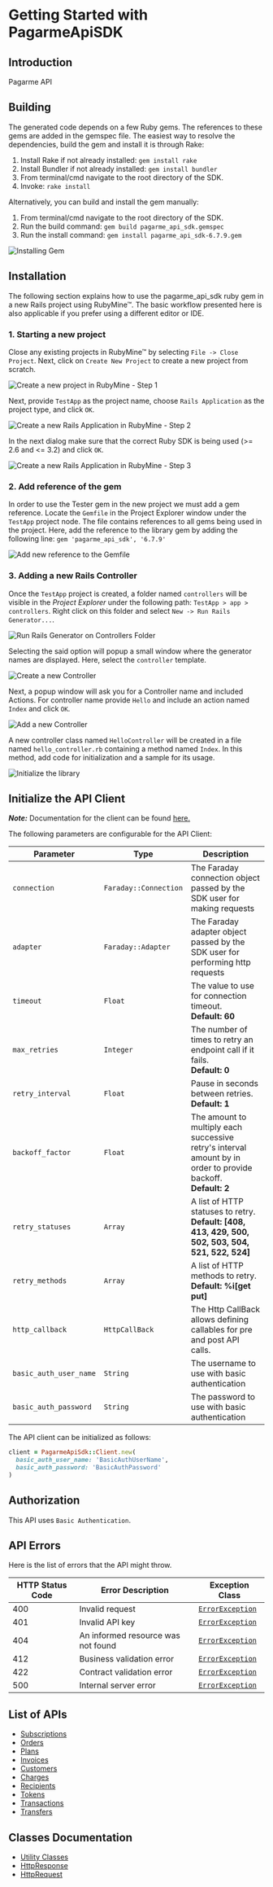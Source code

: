 
# Getting Started with PagarmeApiSDK

## Introduction

Pagarme API

## Building

The generated code depends on a few Ruby gems. The references to these gems are added in the gemspec file. The easiest way to resolve the dependencies, build the gem and install it is through Rake:

1. Install Rake if not already installed: `gem install rake`
2. Install Bundler if not already installed: `gem install bundler`
3. From terminal/cmd navigate to the root directory of the SDK.
4. Invoke: `rake install`

Alternatively, you can build and install the gem manually:

1. From terminal/cmd navigate to the root directory of the SDK.
2. Run the build command: `gem build pagarme_api_sdk.gemspec`
3. Run the install command: `gem install pagarme_api_sdk-6.7.9.gem`

![Installing Gem](https://apidocs.io/illustration/ruby?workspaceFolder=PagarmeApiSdk&gemVer=6.7.9&gemName=pagarme_api_sdk&step=buildSDK)

## Installation

The following section explains how to use the pagarme_api_sdk ruby gem in a new Rails project using RubyMine&trade;. The basic workflow presented here is also applicable if you prefer using a different editor or IDE.

### 1. Starting a new project

Close any existing projects in RubyMine&trade; by selecting `File -> Close Project`. Next, click on `Create New Project` to create a new project from scratch.

![Create a new project in RubyMine - Step 1](https://apidocs.io/illustration/ruby?workspaceFolder=PagarmeApiSdk&step=createNewProject0)

Next, provide `TestApp` as the project name, choose `Rails Application` as the project type, and click `OK`.

![Create a new Rails Application in RubyMine - Step 2](https://apidocs.io/illustration/ruby?workspaceFolder=PagarmeApiSdk&step=createNewProject1)

In the next dialog make sure that the correct Ruby SDK is being used (>= 2.6 and <= 3.2) and click `OK`.

![Create a new Rails Application in RubyMine - Step 3](https://apidocs.io/illustration/ruby?workspaceFolder=PagarmeApiSdk&step=createNewProject2)

### 2. Add reference of the gem

In order to use the Tester gem in the new project we must add a gem reference. Locate the `Gemfile` in the Project Explorer window under the `TestApp` project node. The file contains references to all gems being used in the project. Here, add the reference to the library gem by adding the following line: `gem 'pagarme_api_sdk', '6.7.9'`

![Add new reference to the Gemfile](https://apidocs.io/illustration/ruby?workspaceFolder=PagarmeApiSdk&gemVer=6.7.9&gemName=pagarme_api_sdk&step=addReference)

### 3. Adding a new Rails Controller

Once the `TestApp` project is created, a folder named `controllers` will be visible in the *Project Explorer* under the following path: `TestApp > app > controllers`. Right click on this folder and select `New -> Run Rails Generator...`.

![Run Rails Generator on Controllers Folder](https://apidocs.io/illustration/ruby?workspaceFolder=PagarmeApiSdk&gemVer=6.7.9&gemName=pagarme_api_sdk&step=addCode0)

Selecting the said option will popup a small window where the generator names are displayed. Here, select the `controller` template.

![Create a new Controller](https://apidocs.io/illustration/ruby?workspaceFolder=PagarmeApiSdk&step=addCode1)

Next, a popup window will ask you for a Controller name and included Actions. For controller name provide `Hello` and include an action named `Index` and click `OK`.

![Add a new Controller](https://apidocs.io/illustration/ruby?workspaceFolder=PagarmeApiSdk&gemVer=6.7.9&gemName=pagarme_api_sdk&step=addCode2)

A new controller class named `HelloController` will be created in a file named `hello_controller.rb` containing a method named `Index`. In this method, add code for initialization and a sample for its usage.

![Initialize the library](https://apidocs.io/illustration/ruby?workspaceFolder=PagarmeApiSdk&gemName=pagarme_api_sdk&step=addCode3)

## Initialize the API Client

**_Note:_** Documentation for the client can be found [here.](doc/client.md)

The following parameters are configurable for the API Client:

| Parameter | Type | Description |
|  --- | --- | --- |
| `connection` | `Faraday::Connection` | The Faraday connection object passed by the SDK user for making requests |
| `adapter` | `Faraday::Adapter` | The Faraday adapter object passed by the SDK user for performing http requests |
| `timeout` | `Float` | The value to use for connection timeout. <br> **Default: 60** |
| `max_retries` | `Integer` | The number of times to retry an endpoint call if it fails. <br> **Default: 0** |
| `retry_interval` | `Float` | Pause in seconds between retries. <br> **Default: 1** |
| `backoff_factor` | `Float` | The amount to multiply each successive retry's interval amount by in order to provide backoff. <br> **Default: 2** |
| `retry_statuses` | `Array` | A list of HTTP statuses to retry. <br> **Default: [408, 413, 429, 500, 502, 503, 504, 521, 522, 524]** |
| `retry_methods` | `Array` | A list of HTTP methods to retry. <br> **Default: %i[get put]** |
| `http_callback` | `HttpCallBack` | The Http CallBack allows defining callables for pre and post API calls. |
| `basic_auth_user_name` | `String` | The username to use with basic authentication |
| `basic_auth_password` | `String` | The password to use with basic authentication |

The API client can be initialized as follows:

```ruby
client = PagarmeApiSdk::Client.new(
  basic_auth_user_name: 'BasicAuthUserName',
  basic_auth_password: 'BasicAuthPassword'
)
```

## Authorization

This API uses `Basic Authentication`.

## API Errors

Here is the list of errors that the API might throw.

| HTTP Status Code | Error Description | Exception Class |
|  --- | --- | --- |
| 400 | Invalid request | [`ErrorException`](doc/models/error-exception.md) |
| 401 | Invalid API key | [`ErrorException`](doc/models/error-exception.md) |
| 404 | An informed resource was not found | [`ErrorException`](doc/models/error-exception.md) |
| 412 | Business validation error | [`ErrorException`](doc/models/error-exception.md) |
| 422 | Contract validation error | [`ErrorException`](doc/models/error-exception.md) |
| 500 | Internal server error | [`ErrorException`](doc/models/error-exception.md) |

## List of APIs

* [Subscriptions](doc/controllers/subscriptions.md)
* [Orders](doc/controllers/orders.md)
* [Plans](doc/controllers/plans.md)
* [Invoices](doc/controllers/invoices.md)
* [Customers](doc/controllers/customers.md)
* [Charges](doc/controllers/charges.md)
* [Recipients](doc/controllers/recipients.md)
* [Tokens](doc/controllers/tokens.md)
* [Transactions](doc/controllers/transactions.md)
* [Transfers](doc/controllers/transfers.md)

## Classes Documentation

* [Utility Classes](doc/utility-classes.md)
* [HttpResponse](doc/http-response.md)
* [HttpRequest](doc/http-request.md)

